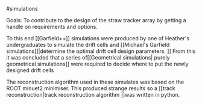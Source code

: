 #simulations

Goals:
To contribute to the design of the straw tracker array by getting a handle on requirements and options.

To this end [[Garfield++]] simulations were produced by one of Heather's undergraduates to simulate the drift cells and [[Michael's Garfield simulations]]|determine the optimal drift cell design parameters.
]]
From this it was concluded that a series of[[Geometrical simulations| purely geometrical simulations]] were required to decide where to put the newly designed drift cells

The reconstruction algorithm used in these simulates was based on the ROOT minuet2 minimiser. This produced strange results so a [[track reconstruction|track reconstruction algorithm ]]was written in python.






